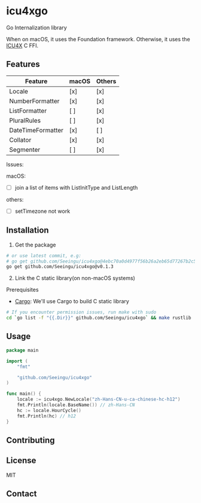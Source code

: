 # icu4xgo

Go Internalization library

When on macOS, it uses the Foundation framework. 
Otherwise, it uses the [ICU4X](https://github.com/unicode-org/icu4x) C FFI.

## Features

| Feature           | macOS | Others |
|-------------------|-------|--------|
| Locale            | [x]   | [x]    |
| NumberFormatter   | [x]   | [x]    |
| ListFormatter     | [ ]   | [x]    |
| PluralRules       | [ ]   | [x]    |
| DateTimeFormatter | [x]   | [ ]    |
| Collator          | [x]   | [x]    |
| Segmenter         | [ ]   | [x]    |

Issues:

macOS:

- [ ] join a list of items with ListInitType and ListLength

others:

- [ ] setTimezone not work

## Installation

1. Get the package

```bash
# or use latest commit, e.g:
# go get github.com/Seeingu/icu4xgo@4ebc70a0d4977f56b26a2eb65d77267b2c57e8c4
go get github.com/Seeingu/icu4xgo@v0.1.3
```

2. Link the C static library(on non-macOS systems)

Prerequisites

- [Cargo](https://doc.rust-lang.org/cargo/getting-started/installation.html): We'll use Cargo to build C static library

```bash
# If you encounter permission issues, run make with sudo
cd `go list -f "{{.Dir}}" github.com/Seeingu/icu4xgo` && make rustlib
```

## Usage

```go
package main

import (
	"fmt"

	"github.com/Seeingu/icu4xgo"
)

func main() {
	locale := icu4xgo.NewLocale("zh-Hans-CN-u-ca-chinese-hc-h12")
	fmt.Println(locale.BaseName()) // zh-Hans-CN
	hc := locale.HourCycle()
	fmt.Println(hc) // h12
}
```

## Contributing

## License

MIT

## Contact

